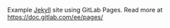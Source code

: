 Example [Jekyll](http://jekyllrb.com) site using GitLab Pages. Read more at https://doc.gitlab.com/ee/pages/